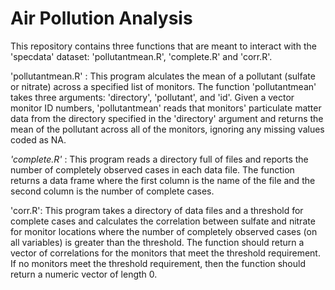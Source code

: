 # Air Pollution Analysis

This repository contains three functions that are meant to interact with the 'specdata' dataset: 'pollutantmean.R', 'complete.R' and 'corr.R'.


'pollutantmean.R' :
This program alculates the mean of a pollutant (sulfate or nitrate) across a specified list of monitors. The function 'pollutantmean' takes three arguments: 'directory', 'pollutant', and 'id'. Given a vector monitor ID numbers, 'pollutantmean' reads that monitors' particulate matter data from the directory specified in the 'directory' argument and returns the mean of the pollutant across all of the monitors, ignoring any missing values coded as NA.

*'complete.R'* :
This program reads a directory full of files and reports the number of completely observed cases in each data file. The function returns a data frame where the first column is the name of the file and the second column is the number of complete cases.

'corr.R':
This program takes a directory of data files and a threshold for complete cases and calculates the correlation between sulfate and nitrate for monitor locations where the number of completely observed cases (on all variables) is greater than the threshold. The function should return a vector of correlations for the monitors that meet the threshold requirement. If no monitors meet the threshold requirement, then the function should return a numeric vector of length 0. 
